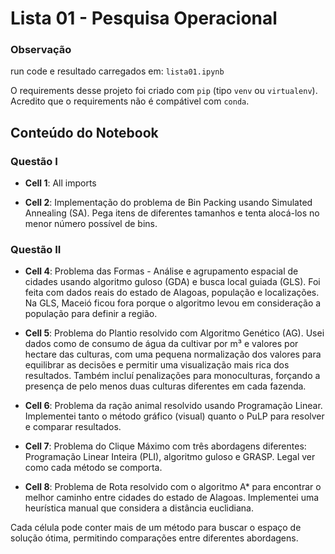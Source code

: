 # Lista 01 - Pesquisa Operacional

### Observação

run code e resultado carregados em: ```lista01.ipynb```

O requirements desse projeto foi criado com `pip` (tipo `venv` ou `virtualenv`). Acredito que o requirements não é compátivel com `conda`.

## Conteúdo do Notebook

### Questão I
- **Cell 1**: All imports

- **Cell 2**: Implementação do problema de Bin Packing usando Simulated Annealing (SA). Pega itens de diferentes tamanhos e tenta alocá-los no menor número possível de bins.

### Questão II
- **Cell 4**: Problema das Formas - Análise e agrupamento espacial de cidades usando algoritmo guloso (GDA) e busca local guiada (GLS). Foi feita com dados reais do estado de Alagoas, população e localizações. Na GLS, Maceió ficou fora porque o algoritmo levou em consideração a população para definir a região.

- **Cell 5**: Problema do Plantio resolvido com Algoritmo Genético (AG). Usei dados como de consumo de água da cultivar por m³ e valores por hectare das culturas, com uma pequena normalização dos valores para equilibrar as decisões e permitir uma visualização mais rica dos resultados. Também incluí penalizações para monoculturas, forçando a presença de pelo menos duas culturas diferentes em cada fazenda.

- **Cell 6**: Problema da ração animal resolvido usando Programação Linear. Implementei tanto o método gráfico (visual) quanto o PuLP para resolver e comparar resultados.

- **Cell 7**: Problema do Clique Máximo com três abordagens diferentes: Programação Linear Inteira (PLI), algoritmo guloso e GRASP. Legal ver como cada método se comporta.

- **Cell 8**: Problema de Rota resolvido com o algoritmo A* para encontrar o melhor caminho entre cidades do estado de Alagoas. Implementei uma heurística manual que considera a distância euclidiana.

Cada célula pode conter mais de um método para buscar o espaço de solução ótima, permitindo comparações entre diferentes abordagens.